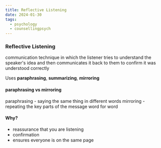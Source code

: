 ```yaml
---
title: Reflective Listening
date: 2024-01-30
tags:
  - psychology
  - counsellingpsych
---
```

### Reflective Listening 
communication technique in which the listener tries to understand the speaker's idea and then communicates it back to  them to confirm it was understood correctly 

Uses **paraphrasing**, **summarizing**, **mirroring**
#### paraphrasing vs mirroring
paraphrasing - saying the same thing in different words
mirroring - repeating the key parts of the message word for word

#### Why?
- reassurance that you are listening
- confirmation
- ensures everyone is on the same page
